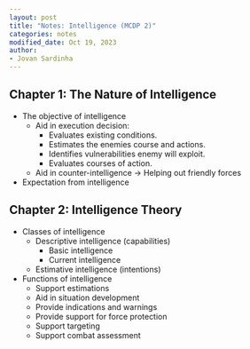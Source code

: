 ```yaml
---
layout: post
title: "Notes: Intelligence (MCDP 2)"
categories: notes
modified_date: Oct 19, 2023
author:
- Jovan Sardinha
---
```


## Chapter 1: The Nature of Intelligence

* The objective of intelligence
  * Aid in execution decision:
    * Evaluates existing conditions.
    * Estimates the enemies course and actions.
    * Identifies vulnerabilities enemy will exploit.
    * Evaluates courses of action.
  * Aid in counter-intelligence -> Helping out friendly forces
* Expectation from intelligence


## Chapter 2: Intelligence Theory

* Classes of intelligence
  * Descriptive intelligence (capabilities)
    * Basic intelligence
    * Current intelligence
  * Estimative intelligence (intentions)
* Functions of intelligence
  * Support estimations
  * Aid in situation development
  * Provide indications and warnings
  * Provide support for force protection
  * Support targeting
  * Support combat assessment